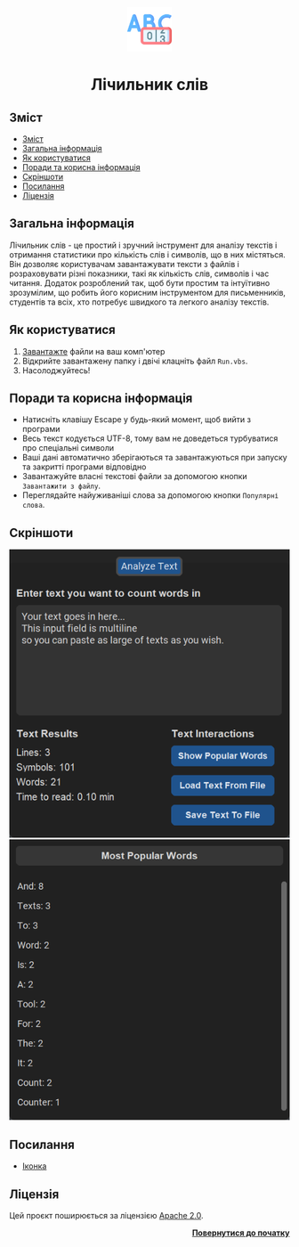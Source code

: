 <a name="readme-top"></a>

<div align="center">
  <a href="https://github.com/seesmof/">
    <img src="../public/logo.png" alt="Logo" height="80">
  </a>

<h1 align="center">Лічильник слів</h1>
</div>

## Зміст

- [Зміст](#зміст)
- [Загальна інформація](#загальна-інформація)
- [Як користуватися](#як-користуватися)
- [Поради та корисна інформація](#поради-та-корисна-інформація)
- [Скріншоти](#скріншоти)
- [Посилання](#посилання)
- [Ліцензія](#ліцензія)

## Загальна інформація

Лічильник слів - це простий і зручний інструмент для аналізу текстів і отримання статистики про кількість слів і символів, що в них містяться. Він дозволяє користувачам завантажувати тексти з файлів і розраховувати різні показники, такі як кількість слів, символів і час читання. Додаток розроблений так, щоб бути простим та інтуїтивно зрозумілим, що робить його корисним інструментом для письменників, студентів та всіх, хто потребує швидкого та легкого аналізу текстів.

## Як користуватися

1. [Завантажте](https://github.com/seesmof/word-counter-app/archive/refs/tags/v1.0.0.zip) файли на ваш комп'ютер
2. Відкрийте завантажену папку і двічі клацніть файл `Run.vbs`.
3. Насолоджуйтесь!

## Поради та корисна інформація

- Натисніть клавішу Escape у будь-який момент, щоб вийти з програми
- Весь текст кодується UTF-8, тому вам не доведеться турбуватися про спеціальні символи
- Ваші дані автоматично зберігаються та завантажуються при запуску та закритті програми відповідно
- Завантажуйте власні текстові файли за допомогою кнопки `Завантажити з файлу`.
- Переглядайте найуживаніші слова за допомогою кнопки `Популярні слова`.

## Скріншоти

![Main App Tab](../public/app-screenshots/main-tab.png)
![Popular Words Window](../public/app-screenshots/popular-words-view.png)

## Посилання

- [Іконка](https://www.flaticon.com/)

## Ліцензія

Цей проєкт поширюється за ліцензією [Apache 2.0](./LICENSE).

<p align="right"><a href="#readme-top"><strong>Повернутися до початку</strong></a></p>
